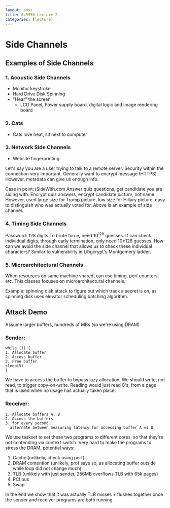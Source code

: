```yaml
---
layout: post
title: 6.5950 Lecture 2
categories: [lecture]
---
```

# Side Channels
## Examples of Side Channels
### 1. Acoustic Side Channels
- Monitor keystroke
- Hard Drive Disk Spinning
- "Hear" the screen
  - LCD Panel, Power supply board,  digital logic and image rendering board

### 2. Cats
- Cats love heat, sit next to computer

### 3. Network Side Channels
- Website fingerprinting

Let's say you are a user trying to talk to a remote server. Security within the connection very important. 
Generally want to encrypt message (HTTPS). However, metadata can give us enough info.

Case in point: iSideWith.com
Answer quiz questions, get candidate you are siding with.
Encrypt quiz answers, encrypt candidate *picture*, not name.
However, used large size for Trump picture, low size for Hillary picture, easy to distinguish who was actually voted for.
Above is an example of side channel.

### 4. Timing Side Channels

Password: 128 digits
To brute force, need 10<sup>128</sup> guesses.
If can check individual digits, through early termination, only need 10*128 guesses.
How can we avoid the side channel that allows us to check these individual characters?
Similar to vulnerability in Libgcrypt's Montgomery ladder.

### 5. Microarchitectural Channels

When resources on same machine shared, can use timing, perf counters, etc.
This classes focuses on microarchitectural channels.

Example: spinning disk attack to figure out which track a secret is on, as spinning disk uses elevator scheduling batching algorithm.

## Attack Demo

Assume larger buffers, hundreds of MBs (so we're using DRAM)

### Sender:
```
while (1) {
1. Allocate buffer
2. Access buffer
3. Free buffer
sleep(5)
}
```
We have to access the buffer to bypass lazy allocation.
We should write, not read, to trigger copy-on-write.
Reading would just read 0's, from a page that is used when no usage has actually taken place.

### Receiver:
```
1. Allocate buffers A, B
2. Access the buffers
3. for every second
  alternate between measuring latency for accessing buffer A vs B
```

We use taskset to set these two programs to different cores, so that they're not contending via context switch.
Very hard to make the programs to stress the DRAM, potential ways:
1. Cache (unlikely, check using perf)
2. DRAM contention (unlikely, prof says so, as allocating buffer outside while loop did not change much)
3. TLB (unlikely with just sender, 256MB overflows TLB with 65k pages)
4. PCI bus
5. Swap

In the end we show that it was actually TLB misses + flushes together once the sender and receiver programs are both running.
